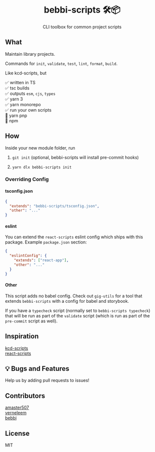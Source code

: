<div align="center">
<h1>bebbi-scripts 🛠📦</h1>

<p>CLI toolbox for common project scripts</p>
</div>

## What

Maintain library projects.

Commands for `init`, `validate`, `test`, `lint`, `format`, `build`.

Like kcd-scripts, but

✅ written in TS<br />
✅ tsc builds<br />
✅ outputs `esm`, `cjs`, `types`<br />
✅ yarn 3<br />
✅ yarn monorepo<br />
✅ run your own scripts<br />
🚫 yarn pnp<br />
🚫 npm

## How

Inside your new module folder, run

1. `git init` (optional, bebbi-scripts will install pre-commit hooks)

2. `yarn dlx bebbi-scripts init`

### Overriding Config

#### tsconfig.json

```json
{
  "extends": "bebbi-scripts/tsconfig.json",
  "other": "..."
}
```

#### eslint

You can extend the `react-scripts` eslint config which ships with this package.
Example `package.json` section:

```json
{
  "eslintConfig": {
    "extends": ["react-app"],
    "other": "..."
  }
}
```

#### Other

This script adds no babel config. Check out `gig-utils` for a tool that extends `bebbi-scripts` with a config for babel and storybook.

If you have a `typecheck` script (normally set to `bebbi-scripts typecheck`)
that will be run as part of the `validate` script (which is run as part of the `pre-commit` script as well).

## Inspiration

[kcd-scripts](https://github.com/kentcdodds/kcd-scripts)<br/>
[react-scripts](https://github.com/facebook/create-react-app/tree/main/packages/react-scripts)

## 💡 Bugs and Features

Help us by adding pull requests to issues!

## Contributors

[amaster507](https://github.com/amaster507)<br />
[verneleem](https://github.com/verneleem)<br />
[bebbi](https://github.com/bebbi)

## License

MIT
